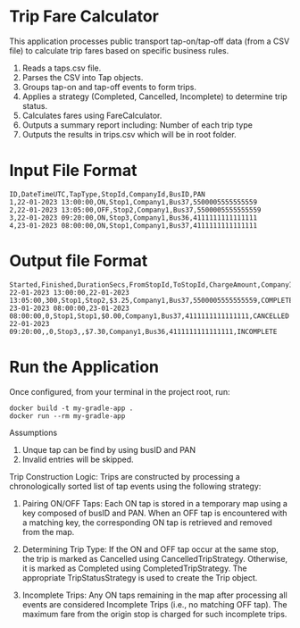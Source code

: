 # Trip Fare Calculator
This application processes public transport tap-on/tap-off data (from a CSV file) to calculate trip fares based on specific business rules.

1. Reads a taps.csv file.
2. Parses the CSV into Tap objects.
3. Groups tap-on and tap-off events to form trips.
4. Applies a strategy (Completed, Cancelled, Incomplete) to determine trip status.
5. Calculates fares using FareCalculator.
6. Outputs a summary report including:
       Number of each trip type
7. Outputs the results in trips.csv which will be in root folder.

# Input File Format

```
ID,DateTimeUTC,TapType,StopId,CompanyId,BusID,PAN
1,22-01-2023 13:00:00,ON,Stop1,Company1,Bus37,5500005555555559
2,22-01-2023 13:05:00,OFF,Stop2,Company1,Bus37,5500005555555559
3,22-01-2023 09:20:00,ON,Stop3,Company1,Bus36,4111111111111111
4,23-01-2023 08:00:00,ON,Stop1,Company1,Bus37,4111111111111111 
```
# Output file Format

```
Started,Finished,DurationSecs,FromStopId,ToStopId,ChargeAmount,CompanyId,BusID,PAN,Status
22-01-2023 13:00:00,22-01-2023 13:05:00,300,Stop1,Stop2,$3.25,Company1,Bus37,5500005555555559,COMPLETED
23-01-2023 08:00:00,23-01-2023 08:00:00,0,Stop1,Stop1,$0.00,Company1,Bus37,4111111111111111,CANCELLED
22-01-2023 09:20:00,,0,Stop3,,$7.30,Company1,Bus36,4111111111111111,INCOMPLETE

```
# Run the Application
Once configured, from your terminal in the project root, run:
```
docker build -t my-gradle-app .
docker run --rm my-gradle-app

```



Assumptions

1. Unque tap can be find by using busID and PAN
2.  Invalid entries will be skipped.


Trip Construction Logic:
Trips are constructed by processing a chronologically sorted list of tap events using the following strategy:

1. Pairing ON/OFF Taps:
   Each ON tap is stored in a temporary map using a key composed of busID and PAN.
   When an OFF tap is encountered with a matching key, the corresponding ON tap is retrieved and removed from the map.

2. Determining Trip Type:
   If the ON and OFF tap occur at the same stop, the trip is marked as Cancelled using CancelledTripStrategy.
   Otherwise, it is marked as Completed using CompletedTripStrategy.
   The appropriate TripStatusStrategy is used to create the Trip object.

3. Incomplete Trips:
   Any ON taps remaining in the map after processing all events are considered Incomplete Trips (i.e., no matching OFF tap).
   The maximum fare from the origin stop is charged for such incomplete trips.


